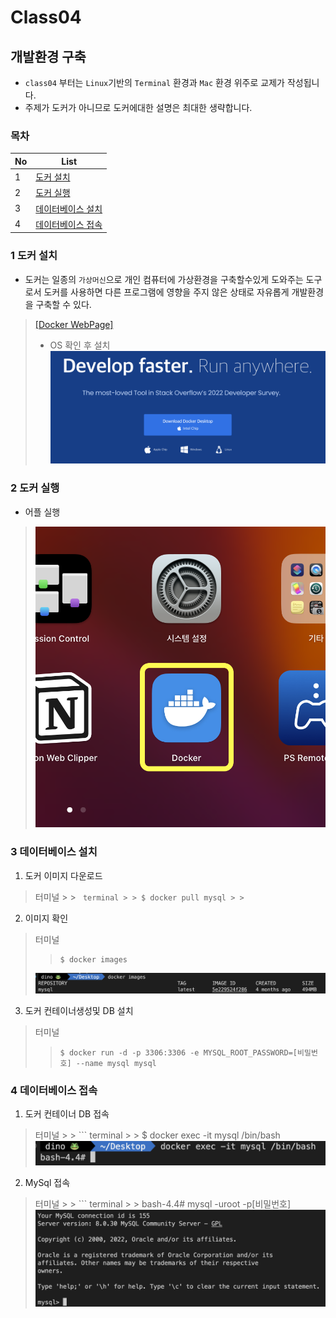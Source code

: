 # Class04

## 개발환경 구축
 - `class04` 부터는 `Linux`기반의 `Terminal` 환경과 `Mac` 환경 위주로 교제가 작성됩니다.
 - 주제가 도커가 아니므로 도커에대한 설명은 최대한 생략합니다.

### 목차

| No | List |
| - | - |
| 1  | [도커 설치](#1-도커-설치)                |
| 2  | [도커 실행](#2-도커-실행)  |
| 3  | [데이터베이스 설치](#3-데이터베이스-설치)  |
| 4  | [데이터베이스 접속](#4-데이터베이스-접속)  |

### 1 도커 설치
 - 도커는 일종의 `가상머신`으로 개인 컴퓨터에 가상환경을 구축할수있게 도와주는 도구로서 도커를 사용하면 다른 프로그램에 영향을 주지 않은 상태로 자유롭게 개발환경을 구축할 수 있다.
> [[Docker WebPage]](https://www.docker.com/)
>  - OS 확인 후 설치
![](../../img/class04/chapter_01/docker_webpage.png)


### 2 도커 실행
- 어플 실행
> ![](../../img/class04/chapter_01/icon.png)

### 3 데이터베이스 설치
1. 도커 이미지 다운로드
  > 터미널
    > > ``` terminal
    > > $ docker pull mysql
    > >```

2. 이미지 확인
  > 터미널
  > > ``` terminal
  > > $ docker images
  > > ```
  > ![](../../img/class04/chapter_01/docker_image.png)

3. 도커 컨테이너생성및 DB 설치
  > 터미널
   > > ``` termanal
   > > $ docker run -d -p 3306:3306 -e MYSQL_ROOT_PASSWORD=[비밀번호] --name mysql mysql

### 4 데이터베이스 접속
1. 도커 컨테이너 DB 접속
  > 터미널
    > > ``` terminal
    > > $ docker exec -it mysql /bin/bash
  > ![](../../img/class04/chapter_01/bash.png)

2. MySql 접속
  > 터미널
    > > ``` terminal
    > > bash-4.4# mysql -uroot -p[비밀번호]
  > ![](../../img/class04/chapter_01/connect.png)
